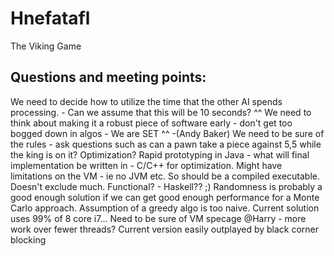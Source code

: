 # Hnefatafl
The Viking Game

## Questions and meeting points:
We need to decide how to utilize the time that the other AI spends processing. - Can we assume that this will be 10 seconds?
^^ We need to think about making it a robust piece of software early - don't get too bogged down in algos - We are SET ^^ -(Andy Baker)
We need to be sure of the rules - ask questions such as can a pawn take a piece against 5,5 while the king is on it?
Optimization? Rapid prototyping in Java - what will final implementation be written in - C/C++ for optimization. Might have limitations on the VM - ie no JVM etc. So should be a compiled executable. Doesn't exclude much.
Functional? - Haskell?? ;)
Randomness is probably a good enough solution if we can get good enough performance for a Monte Carlo approach. Assumption of a greedy algo is too naive.
Current solution uses 99% of 8 core i7... Need to be sure of VM specage
@Harry - more work over fewer threads?
Current version easily outplayed by black corner blocking